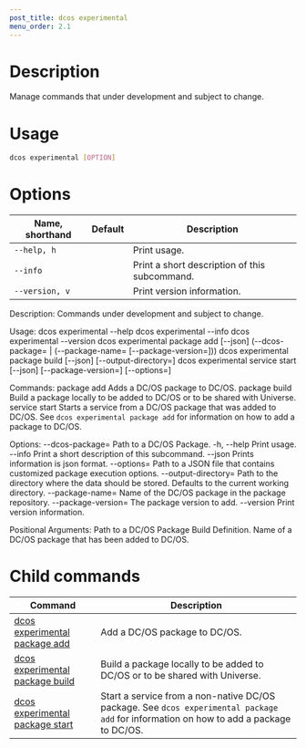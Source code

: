 ```yaml
---
post_title: dcos experimental
menu_order: 2.1
---
```

    
# Description
Manage commands that under development and subject to change.

# Usage

```bash
dcos experimental [OPTION]
```

# Options

| Name, shorthand | Default | Description |
|---------|-------------|-------------|
| `--help, h`   |             |  Print usage. |
| `--info`   |             |  Print a short description of this subcommand. |
| `--version, v`   |             | Print version information. |  
    
Description:
    Commands under development and subject to change.

Usage:
    dcos experimental --help
    dcos experimental --info
    dcos experimental --version
    dcos experimental package add [--json]
                                  (--dcos-package=<dcos-package> |
                                    (--package-name=<package-name>
                                      [--package-version=<package-version>]))
    dcos experimental package build <build-definition>
                                    [--json]
                                    [--output-directory=<output-directory>]
    dcos experimental service start <package-name>
                                    [--json]
                                    [--package-version=<package-version>]
                                    [--options=<options-file>]

Commands:
    package add
        Adds a DC/OS package to DC/OS.
    package build
        Build a package locally to be added to DC/OS or to be shared with
        Universe.
    service start
        Starts a service from a DC/OS package that was added to DC/OS. See
        `dcos experimental package add` for information on how to add a
        package to DC/OS.

Options:
    --dcos-package=<dcos-package>
        Path to a DC/OS Package.
    -h, --help
        Print usage.
    --info
        Print a short description of this subcommand.
    --json
        Prints information is json format.
    --options=<options-file>
        Path to a JSON file that contains customized package execution options.
    --output-directory=<output-directory>
        Path to the directory where the data should be stored.
        Defaults to the current working directory.
    --package-name=<package-name>
        Name of the DC/OS package in the package repository.
    --package-version=<package-version>
        The package version to add.
    --version
        Print version information.

Positional Arguments:
    <build-definition>
        Path to a DC/OS Package Build Definition.
    <package-name>
        Name of a DC/OS package that has been added to DC/OS.

# Child commands

| Command | Description |
|---------|-------------|
| [dcos experimental package add](/docs/1.9/cli/command-reference/dcos-experimental/dcos-experimental-package-add/)   |  Add a DC/OS package to DC/OS. |     
| [dcos experimental package build](/docs/1.9/cli/command-reference/dcos-experimental/dcos-experimental-package-build/)   |  Build a package locally to be added to DC/OS or to be shared with Universe. |     
| [dcos experimental package start](/docs/1.9/cli/command-reference/dcos-experimental/dcos-experimental-package-start/)   |  Start a service from a non-native DC/OS package. See `dcos experimental package add` for information on how to add a package to DC/OS. |   